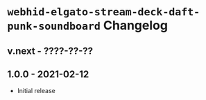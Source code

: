 # `webhid-elgato-stream-deck-daft-punk-soundboard` Changelog

## v.next - ????-??-??

## 1.0.0 - 2021-02-12

- Initial release